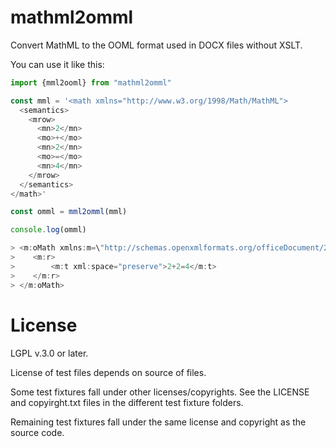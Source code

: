 # mathml2omml

Convert MathML to the OOML format used in DOCX files without XSLT.

You can use it like this:

```js
import {mml2ooml} from "mathml2omml"

const mml = '<math xmlns="http://www.w3.org/1998/Math/MathML">
  <semantics>
    <mrow>
      <mn>2</mn>
      <mo>+</mo>
      <mn>2</mn>
      <mo>=</mo>
      <mn>4</mn>
    </mrow>
  </semantics>
</math>'

const omml = mml2omml(mml)

console.log(omml)

> <m:oMath xmlns:m=\"http://schemas.openxmlformats.org/officeDocument/2006/math\">
>    <m:r>
>        <m:t xml:space="preserve">2+2=4</m:t>
>    </m:r>
> </m:oMath>

```


License
=======

LGPL v.3.0 or later.

License of test files depends on source of files.

Some test fixtures fall under other licenses/copyrights. See the LICENSE and copyirght.txt files in the different test fixture folders.

Remaining test fixtures fall under the same license and copyright as the source code.

